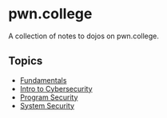 # pwn.college

A collection of notes to dojos on pwn.college.

## Topics 
- [Fundamentals](/pwncollege/fundamentals.md)
- [Intro to Cybersecurity](/pwncollege/intro_to_cybersecurity.md)
- [Program Security](/pwncollege/program_security.md)
- [System Security](/pwncollege/system_security.md)